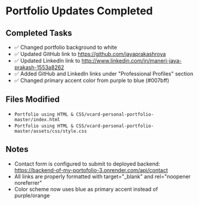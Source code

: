# Portfolio Updates Completed

## Completed Tasks
- ✅ Changed portfolio background to white
- ✅ Updated GitHub link to https://github.com/jayaprakashroya
- ✅ Updated LinkedIn link to http://www.linkedin.com/in/maneri-jaya-prakash-1553a8262
- ✅ Added GitHub and LinkedIn links under "Professional Profiles" section
- ✅ Changed primary accent color from purple to blue (#007bff)

## Files Modified
- `Portfolio using HTML & CSS/vcard-personal-portfolio-master/index.html`
- `Portfolio using HTML & CSS/vcard-personal-portfolio-master/assets/css/style.css`

## Notes
- Contact form is configured to submit to deployed backend: https://backend-of-my-portofolio-3.onrender.com/api/contact
- All links are properly formatted with target="_blank" and rel="noopener noreferrer"
- Color scheme now uses blue as primary accent instead of purple/orange
